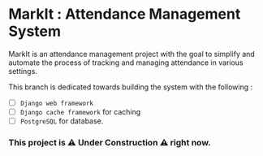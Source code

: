 # MarkIt : Attendance Management System

MarkIt is an attendance management project with the goal to simplify and automate the process of tracking and managing attendance in various settings. 

This branch is dedicated towards building the system with the following : 

- [ ] `Django web framework`
- [ ] `Django cache framework` for caching
- [ ] `PostgreSQL` for database.   

### This project is ⚠️ **Under Construction** ⚠️ right now.
